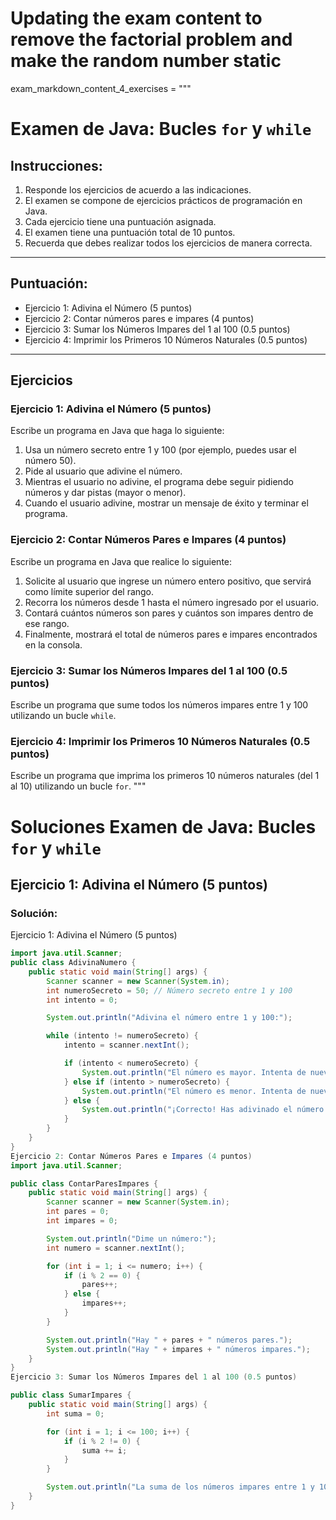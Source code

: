 # Updating the exam content to remove the factorial problem and make the random number static

exam_markdown_content_4_exercises = """
# Examen de Java: Bucles `for` y `while`

## Instrucciones:
1. Responde los ejercicios de acuerdo a las indicaciones.
2. El examen se compone de ejercicios prácticos de programación en Java.
3. Cada ejercicio tiene una puntuación asignada.
4. El examen tiene una puntuación total de 10 puntos.
5. Recuerda que debes realizar todos los ejercicios de manera correcta.

---

## Puntuación:

- Ejercicio 1: Adivina el Número (5 puntos)
- Ejercicio 2: Contar números pares e impares (4 puntos)
- Ejercicio 3: Sumar los Números Impares del 1 al 100 (0.5 puntos)
- Ejercicio 4: Imprimir los Primeros 10 Números Naturales (0.5 puntos)


---

## Ejercicios

### Ejercicio 1: Adivina el Número (5 puntos)

Escribe un programa en Java que haga lo siguiente:
1. Usa un número secreto entre 1 y 100 (por ejemplo, puedes usar el número 50).
2. Pide al usuario que adivine el número.
3. Mientras el usuario no adivine, el programa debe seguir pidiendo números y dar pistas (mayor o menor).
4. Cuando el usuario adivine, mostrar un mensaje de éxito y terminar el programa.

### Ejercicio 2: Contar Números Pares e Impares (4 puntos)

Escribe un programa en Java que realice lo siguiente:
1. Solicite al usuario que ingrese un número entero positivo, que servirá como límite superior del rango.
2. Recorra los números desde 1 hasta el número ingresado por el usuario.
3. Contará cuántos números son pares y cuántos son impares dentro de ese rango.
4. Finalmente, mostrará el total de números pares e impares encontrados en la consola.

### Ejercicio 3: Sumar los Números Impares del 1 al 100 (0.5 puntos)

Escribe un programa que sume todos los números impares entre 1 y 100 utilizando un bucle `while`.

### Ejercicio 4: Imprimir los Primeros 10 Números Naturales (0.5 puntos)

Escribe un programa que imprima los primeros 10 números naturales (del 1 al 10) utilizando un bucle `for`.
"""


# Soluciones Examen de Java: Bucles `for` y `while`

## Ejercicio 1: Adivina el Número (5 puntos)

### Solución:
 Ejercicio 1: Adivina el Número (5 puntos)

```java
import java.util.Scanner;
public class AdivinaNumero {
    public static void main(String[] args) {
        Scanner scanner = new Scanner(System.in);
        int numeroSecreto = 50; // Número secreto entre 1 y 100
        int intento = 0;

        System.out.println("Adivina el número entre 1 y 100:");

        while (intento != numeroSecreto) {
            intento = scanner.nextInt();

            if (intento < numeroSecreto) {
                System.out.println("El número es mayor. Intenta de nuevo.");
            } else if (intento > numeroSecreto) {
                System.out.println("El número es menor. Intenta de nuevo.");
            } else {
                System.out.println("¡Correcto! Has adivinado el número.");
            }
        }
    }
}
Ejercicio 2: Contar Números Pares e Impares (4 puntos)
import java.util.Scanner;

public class ContarParesImpares {
    public static void main(String[] args) {
        Scanner scanner = new Scanner(System.in);
        int pares = 0;
        int impares = 0;

        System.out.println("Dime un número:");
        int numero = scanner.nextInt();

        for (int i = 1; i <= numero; i++) {
            if (i % 2 == 0) {
                pares++;
            } else {
                impares++;
            }
        }

        System.out.println("Hay " + pares + " números pares.");
        System.out.println("Hay " + impares + " números impares.");
    }
}
Ejercicio 3: Sumar los Números Impares del 1 al 100 (0.5 puntos)

public class SumarImpares {
    public static void main(String[] args) {
        int suma = 0;

        for (int i = 1; i <= 100; i++) {
            if (i % 2 != 0) {
                suma += i;
            }
        }

        System.out.println("La suma de los números impares entre 1 y 100 es: " + suma);
    }
}
